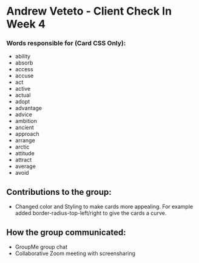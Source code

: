 # Andrew Veteto - Client Check In Week 4

### Words responsible for (Card CSS Only):
- ability
- absorb
- access
- accuse
- act
- active
- actual
- adopt
- advantage
- advice
- ambition
- ancient
- approach
- arrange
- arctic
- attitude
- attract
- average
- avoid

## Contributions to the group:
- Changed color and Styling to make cards more appealing. For example added border-radius-top-left/right to give the cards a curve.

## How the group communicated:
- GroupMe group chat
- Collaborative Zoom meeting with screensharing
